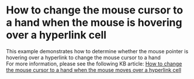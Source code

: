 # How to change the mouse cursor to a hand when the mouse is hovering over a hyperlink cell


<p>This example demonstrates how to determine whether the mouse pointer is hovering over a hyperlink to change the mouse cursor to a hand<br />
For more information, please see the following KB article: <a href="https://www.devexpress.com/Support/Center/p/A2904">How to change the mouse cursor to a hand when the mouse moves over a hyperlink cell</a></p>

<br/>


